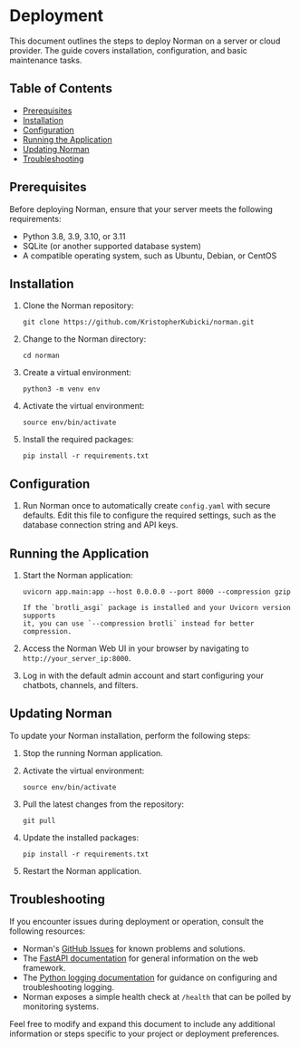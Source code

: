 # Deployment

This document outlines the steps to deploy Norman on a server or cloud provider. The guide covers installation,
configuration, and basic maintenance tasks.

## Table of Contents

- [Prerequisites](#prerequisites)
- [Installation](#installation)
- [Configuration](#configuration)
- [Running the Application](#running-the-application)
- [Updating Norman](#updating-norman)
- [Troubleshooting](#troubleshooting)

## Prerequisites

Before deploying Norman, ensure that your server meets the following requirements:

- Python 3.8, 3.9, 3.10, or 3.11
- SQLite (or another supported database system)
- A compatible operating system, such as Ubuntu, Debian, or CentOS

## Installation

1. Clone the Norman repository:

   ```
   git clone https://github.com/KristopherKubicki/norman.git
   ```

2. Change to the Norman directory:

   ```
   cd norman
   ```

3. Create a virtual environment:

   ```
   python3 -m venv env
   ```

4. Activate the virtual environment:

   ```
   source env/bin/activate
   ```

5. Install the required packages:

   ```
   pip install -r requirements.txt
   ```

## Configuration

1. Run Norman once to automatically create `config.yaml` with secure defaults.
   Edit this file to configure the required settings, such as the database connection string and API keys.

## Running the Application

1. Start the Norman application:

   ```
   uvicorn app.main:app --host 0.0.0.0 --port 8000 --compression gzip

   If the `brotli_asgi` package is installed and your Uvicorn version supports
   it, you can use `--compression brotli` instead for better compression.
   ```

2. Access the Norman Web UI in your browser by navigating to `http://your_server_ip:8000`.

3. Log in with the default admin account and start configuring your chatbots, channels, and filters.

## Updating Norman

To update your Norman installation, perform the following steps:

1. Stop the running Norman application.

2. Activate the virtual environment:

   ```
   source env/bin/activate
   ```

3. Pull the latest changes from the repository:

   ```
   git pull
   ```

4. Update the installed packages:

   ```
   pip install -r requirements.txt
   ```

5. Restart the Norman application.

## Troubleshooting

If you encounter issues during deployment or operation, consult the following resources:

- Norman's [GitHub Issues](https://github.com/KristopherKubicki/norman/issues) for known problems and solutions.
- The [FastAPI documentation](https://fastapi.tiangolo.com/) for general information on the web framework.
- The [Python logging documentation](https://docs.python.org/3/library/logging.html) for guidance on configuring and
  troubleshooting logging.
- Norman exposes a simple health check at `/health` that can be polled by monitoring systems.

Feel free to modify and expand this document to include any additional information or steps specific to your project or
deployment preferences.
